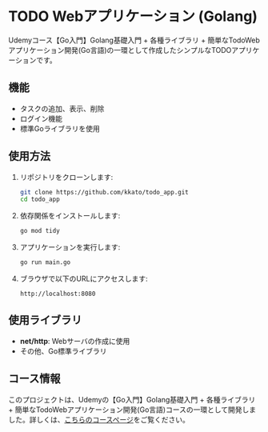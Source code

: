 # TODO Webアプリケーション (Golang)

Udemyコース【Go入門】Golang基礎入門 + 各種ライブラリ + 簡単なTodoWebアプリケーション開発(Go言語)の一環として作成したシンプルなTODOアプリケーションです。

## 機能

- タスクの追加、表示、削除
- ログイン機能
- 標準Goライブラリを使用

## 使用方法

1. リポジトリをクローンします:
    ```bash
    git clone https://github.com/kkato/todo_app.git
    cd todo_app
    ```

2. 依存関係をインストールします:
    ```bash
    go mod tidy
    ```

3. アプリケーションを実行します:
    ```bash
    go run main.go
    ```

4. ブラウザで以下のURLにアクセスします:
    ```
    http://localhost:8080
    ```

## 使用ライブラリ

- **net/http**: Webサーバの作成に使用
- その他、Go標準ライブラリ

## コース情報

このプロジェクトは、Udemyの【Go入門】Golang基礎入門 + 各種ライブラリ + 簡単なTodoWebアプリケーション開発(Go言語)コースの一環として開発しました。詳しくは、[こちらのコースページ](https://www.udemy.com/course/golang-webgosql)をご覧ください。
